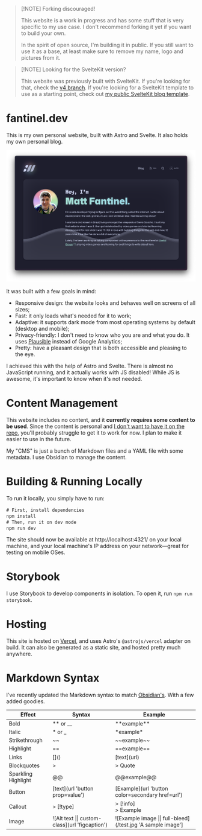 > [!NOTE] Forking discouraged!
>
> This website is a work in progress and has some stuff that is very specific to my use case. I don't recommend forking it yet if you want to build your own.
> 
> In the spirit of open source, I'm building it in public. If you still want to use it as a base, at least make sure to remove my name, logo and pictures from it.

> [!NOTE] Looking for the SvelteKit version?
>
> This website was previously built with SvelteKit. If you're looking for that, check the [v4 branch](https://github.com/matfantinel/fantinel.dev/tree/v4). If you're looking for a SvelteKit template to use as a starting point, check out [my public SvelteKit blog template](https://github.com/matfantinel/sveltekit-static-blog-template).

# fantinel.dev

This is my own personal website, built with Astro and Svelte. It also holds my own personal blog.

<p align="center">
    <img src="public/site-screenshot.png" alt="Screenshot of the website in dark mode" />
</p>

It was built with a few goals in mind:

- Responsive design: the website looks and behaves well on screens of all sizes;
- Fast: it only loads what's needed for it to work;
- Adaptive: it supports dark mode from most operating systems by default (desktop and mobile);
- Privacy-friendly: I don't need to know who you are and what you do. It uses [Plausible](https://plausible.io/) instead of Google Analytics;
- Pretty: have a pleasant design that is both accessible and pleasing to the eye.

I achieved this with the help of Astro and Svelte. There is almost no JavaScript running, and it actually works with JS disabled! While JS is awesome, it's important to know when it's not needed.

# Content Management

This website includes no content, and it **currently requires some content to be used**. Since the content is personal and [I don't want to have it on the repo](https://fantinel.dev/separating-content-from-code), you'll probably struggle to get it to work for now. I plan to make it easier to use in the future.

My "CMS" is just a bunch of Markdown files and a YAML file with some metadata. I use Obsidian to manage the content.

# Building & Running Locally

To run it locally, you simply have to run:

```shell
# First, install dependencies
npm install
# Then, run it on dev mode
npm run dev
```

The site should now be available at http://localhost:4321/ on your local machine, and your local machine's IP address on your network—great for testing on mobile OSes.

# Storybook

I use Storybook to develop components in isolation. To open it, run `npm run storybook`.

# Hosting

This site is hosted on [Vercel](https://vercel.com/), and uses Astro's `@astrojs/vercel` adapter on build. It can also be generated as a static site, and hosted pretty much anywhere.

# Markdown Syntax

I've recently updated the Markdown syntax to match [Obsidian's](https://help.obsidian.md/Editing+and+formatting/Basic+formatting+syntax). With a few added goodies.

| Effect | Syntax | Example |
| ---- | ---- | ---- |
| Bold | ** or __ | \*\*example\*\* |
| Italic | * or _ | \*example\* |
| Strikethrough | ~~ | \~\~example\~\~ |
| Highlight | == | \=\=example\=\= |
| Links | \[\]\(\) | \[text\]\(url\) |
| Blockquotes | \> | \> Quote |
| Sparkling Highlight | @@ | \@\@example\@\@ |
| Button | \[text\](url 'button prop=value') | \[Example\](url 'button color=secondary href=url') |
| Callout | > \[!type\] | > \[!info\]<br>> Example |
| Image | !\[Alt text \|\| custom-class\](url 'figcaption') | !\[Example image \|\| full-bleed\](/test.jpg 'A sample image'\]
